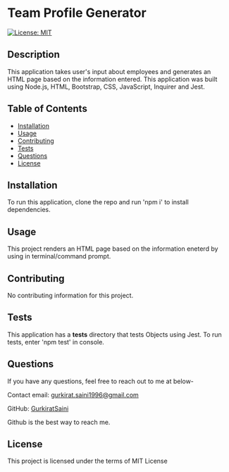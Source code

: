 # Team Profile Generator
  [![License: MIT](https://img.shields.io/badge/License-MIT-yellow.svg)](https://opensource.org/licenses/MIT)

  ## Description
  This application takes user's input about employees and generates an HTML page based on the information entered. This application was built using Node.js, HTML, Bootstrap, CSS, JavaScript, Inquirer and Jest.

  ## Table of Contents
  - [Installation](#installation)
  - [Usage](#usage)
  - [Contributing](#contributing)
  - [Tests](#tests)
  - [Questions](#questions)
  - [License](#license)

  ## Installation
  To run this application, clone the repo and run 'npm i' to install dependencies.

  ## Usage
  This project renders an HTML page based on the information eneterd by using in terminal/command prompt.

  ## Contributing
  No contributing information for this project.

  ## Tests
  This application has a __tests__ directory that tests Objects using Jest. To run tests, enter 'npm test' in console.

  ## Questions
  If you have any questions, feel free to reach out to me at below- 

  Contact email: gurkirat.saini1996@gmail.com

  GitHub: [GurkiratSaini](https://github.com/GurkiratSaini)

  Github is the best way to reach me.

  ## License
  This project is licensed under the terms of MIT License
  
